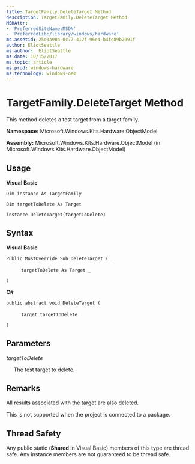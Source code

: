 ```yaml
---
title: TargetFamily.DeleteTarget Method
description: TargetFamily.DeleteTarget Method
MSHAttr:
- 'PreferredSiteName:MSDN'
- 'PreferredLib:/library/windows/hardware'
ms.assetid: 25e3a90a-0c77-412f-96e4-b4fe89b2091f
author: EliotSeattle
ms.author:  EliotSeattle
ms.date: 10/15/2017
ms.topic: article
ms.prod: windows-hardware
ms.technology: windows-oem
---
```


# TargetFamily.DeleteTarget Method


This method deletes a test target from a target family.

**Namespace:** Microsoft.Windows.Kits.Hardware.ObjectModel

**Assembly:** Microsoft.Windows.Kits.Hardware.ObjectModel (in Microsoft.Windows.Kits.Hardware.ObjectModel)

## <span id="Usage"></span><span id="usage"></span><span id="USAGE"></span>Usage


**Visual Basic**

`Dim instance As TargetFamily`

`Dim targetToDelete As Target`

`instance.DeleteTarget(targetToDelete)`

## <span id="Syntax"></span><span id="syntax"></span><span id="SYNTAX"></span>Syntax


**Visual Basic**

`Public MustOverride Sub DeleteTarget ( _`

          `targetToDelete As Target _`

`) `

**C#**

`public abstract void DeleteTarget (`

          `Target targetToDelete`

`)`

## <span id="Parameters"></span><span id="parameters"></span><span id="PARAMETERS"></span>Parameters


*targetToDelete*

     The test target to delete.

## <span id="Remarks"></span><span id="remarks"></span><span id="REMARKS"></span>Remarks


All results associated with the target are also deleted.

This is not supported when the project is connected to a package.

## <span id="Thread_Safety"></span><span id="thread_safety"></span><span id="THREAD_SAFETY"></span>Thread Safety


Any public static (**Shared** in Visual Basic) members of this type are thread safe. Any instance members are not guaranteed to be thread safe.

 

 






